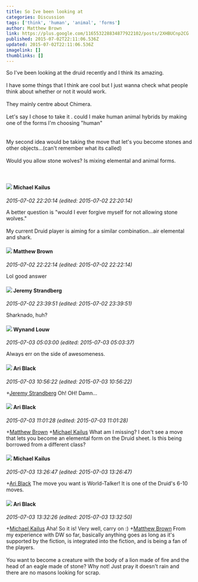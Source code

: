 ```yaml
---
title: So Ive been looking at
categories: Discussion
tags: ['think', 'human', 'animal', 'forms']
author: Matthew Brown
link: https://plus.google.com/116553228834877922102/posts/2XHBUCnp2CG
published: 2015-07-02T22:11:06.536Z
updated: 2015-07-02T22:11:06.536Z
imagelink: []
thumblinks: []
---
```


So I&#39;ve been looking at the druid recently and I think its amazing.<br /><br />I have some things that I think are cool but I just wanna check what people think about whether or not it would work.<br /><br />They mainly centre about Chimera. <br /><br />Let&#39;s say I chose to take it . could I make human animal hybrids by making one of the forms I&#39;m choosing &quot;human&quot;<br /><br /><br />My second idea would be taking the move that let&#39;s you become stones and other objects...(can&#39;t remember what its called)<br /><br />Would you allow stone wolves? Is mixing elemental and animal forms.<br /><br /><br />
<div id='comment z13wx1ujyzqni530d22edtg4dtzfjzbzk04'>
  <h4><img src='{{site.baseurl}}//images/avatars/114493035025354983838_photo.jpg'> Michael Kailus</h4>
      <p><cite>2015-07-02 22:20:14 (edited: 2015-07-02 22:20:14)</cite></p>
        <p>A better question is &quot;would I ever forgive myself for not allowing stone wolves.&quot;<br /><br />My current Druid player is aiming for a similar combination...air elemental and shark.</p>
</div>
        

<div id='comment z13wx1ujyzqni530d22edtg4dtzfjzbzk04'>
  <h4><img src='{{site.baseurl}}//images/avatars/116553228834877922102_photo.jpg'> Matthew Brown</h4>
      <p><cite>2015-07-02 22:22:14 (edited: 2015-07-02 22:22:14)</cite></p>
        <p>Lol good answer</p>
</div>
        

<div id='comment z13wx1ujyzqni530d22edtg4dtzfjzbzk04'>
  <h4><img src='{{site.baseurl}}//images/avatars/102595580176380683252_photo.jpg'> Jeremy Strandberg</h4>
      <p><cite>2015-07-02 23:39:51 (edited: 2015-07-02 23:39:51)</cite></p>
        <p>Sharknado, huh?</p>
</div>
        

<div id='comment z13wx1ujyzqni530d22edtg4dtzfjzbzk04'>
  <h4><img src='{{site.baseurl}}//images/avatars/111256963556395023796_photo.jpg'> Wynand Louw</h4>
      <p><cite>2015-07-03 05:03:00 (edited: 2015-07-03 05:03:37)</cite></p>
        <p>Always err on the side of awesomeness.</p>
</div>
        

<div id='comment z13wx1ujyzqni530d22edtg4dtzfjzbzk04'>
  <h4><img src='{{site.baseurl}}//images/avatars/114340138562787667396_photo.jpg'> Ari Black</h4>
      <p><cite>2015-07-03 10:56:22 (edited: 2015-07-03 10:56:22)</cite></p>
        <p><span class="proflinkWrapper"><span class="proflinkPrefix">+</span><a class="proflink" href="https://plus.google.com/102595580176380683252" oid="102595580176380683252">Jeremy Strandberg</a></span> Oh! OH! Damn...</p>
</div>
        

<div id='comment z13wx1ujyzqni530d22edtg4dtzfjzbzk04'>
  <h4><img src='{{site.baseurl}}//images/avatars/114340138562787667396_photo.jpg'> Ari Black</h4>
      <p><cite>2015-07-03 11:01:28 (edited: 2015-07-03 11:01:28)</cite></p>
        <p><span class="proflinkWrapper"><span class="proflinkPrefix">+</span><a class="proflink" href="https://plus.google.com/116553228834877922102" oid="116553228834877922102">Matthew Brown</a></span> <span class="proflinkWrapper"><span class="proflinkPrefix">+</span><a class="proflink" href="https://plus.google.com/114493035025354983838" oid="114493035025354983838">Michael Kailus</a></span> What am I missing? I don&#39;t see a move that lets you become an elemental form on the Druid sheet. Is this being borrowed from a different class?</p>
</div>
        

<div id='comment z13wx1ujyzqni530d22edtg4dtzfjzbzk04'>
  <h4><img src='{{site.baseurl}}//images/avatars/114493035025354983838_photo.jpg'> Michael Kailus</h4>
      <p><cite>2015-07-03 13:26:47 (edited: 2015-07-03 13:26:47)</cite></p>
        <p><span class="proflinkWrapper"><span class="proflinkPrefix">+</span><a class="proflink" href="https://plus.google.com/114340138562787667396" oid="114340138562787667396">Ari Black</a></span>​ The move you want is World-Talker! It is one of the Druid&#39;s 6-10 moves.</p>
</div>
        

<div id='comment z13wx1ujyzqni530d22edtg4dtzfjzbzk04'>
  <h4><img src='{{site.baseurl}}//images/avatars/114340138562787667396_photo.jpg'> Ari Black</h4>
      <p><cite>2015-07-03 13:32:26 (edited: 2015-07-03 13:32:50)</cite></p>
        <p><span class="proflinkWrapper"><span class="proflinkPrefix">+</span><a class="proflink" href="https://plus.google.com/114493035025354983838" oid="114493035025354983838">Michael Kailus</a></span>​​ Aha! So it is! Very well, carry on :) <span class="proflinkWrapper"><span class="proflinkPrefix">+</span><a class="proflink" href="https://plus.google.com/116553228834877922102" oid="116553228834877922102">Matthew Brown</a></span>​​ From my experience with DW so far, basically anything goes as long as it&#39;s supported by the fiction, is integrated into the fiction, and is being a fan of the players. <br /><br />You want to become a creature with the body of a lion made of fire and the head of an eagle made of stone? Why not! Just pray it doesn&#39;t rain and there are no masons looking for scrap.</p>
</div>
        